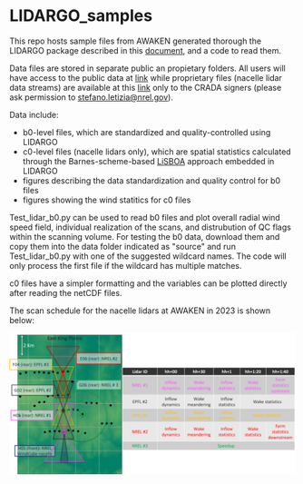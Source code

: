 # LIDARGO_samples
This repo hosts sample files from AWAKEN generated thorough the LIDARGO package described in this [document](https://github.com/StefanoWind/LIDARGO_samples/blob/main/docs/240502_LIDARGO.pdf), and a code to read them.

Data files are stored in separate public an propietary folders. All users will have access to the public data at [link](https://app.box.com/s/egvd3vdxd2gevsqgcnoxwuvpkjdvpsl5) while proprietary files (nacelle lidar data streams) are available at this [link](https://nrel.app.box.com/folder/265053402407) only to the CRADA signers (please ask permission to stefano.letizia@nrel.gov). 

Data include:
- b0-level files, which are standardized and quality-controlled using LIDARGO
- c0-level files (nacelle lidars only), which are spatial statistics calculated through the Barnes-scheme-based [LiSBOA](https://amt.copernicus.org/articles/14/2065/2021/) approach embedded in LIDARGO
- figures describing the data standardization and quality control for b0 files
- figures showing the wind statitics for c0 files
  
Test_lidar_b0.py can be used to read b0 files and plot overall radial wind speed field, individual realization of the scans, and distrubution of QC flags within the scanning volume. For testing the b0 data, download them and copy them into the data folder indicated as "source" and run Test_lidar_b0.py with one of the suggested wildcard names. The code will only process the first file if the wildcard has multiple matches.

c0 files have a simpler formatting and the variables can be plotted directly after reading the netCDF files.

The scan schedule for the nacelle lidars at AWAKEN in 2023 is shown below:

![Scan schedule of nacelle-mpunted scanning lidars at AWAKEN in 2023](https://github.com/StefanoWind/LIDARGO_samples/blob/main/docs/AWAKEN_nacelle_lidars_2023.jpg)

